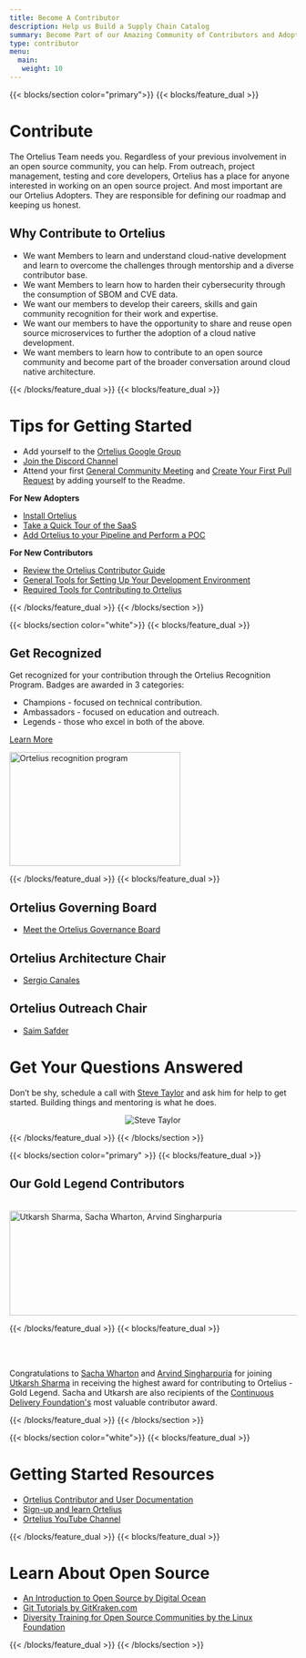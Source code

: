 ```yaml
---
title: Become A Contributor
description: Help us Build a Supply Chain Catalog
summary: Become Part of our Amazing Community of Contributors and Adopters
type: contributor
menu:
  main:
   weight: 10
---
```


{{< blocks/section color="primary">}}
{{< blocks/feature_dual >}}

# Contribute

The Ortelius Team needs you. Regardless of your previous involvement in an open source community, you can help.  From outreach, project management, testing and core developers, Ortelius has a place for anyone interested in working on an open source project. And most important are our Ortelius Adopters. They are responsible for defining our roadmap and keeping us honest.

## Why Contribute to Ortelius

- We want Members to learn and understand cloud-native development and learn to overcome the challenges through mentorship and a diverse contributor base.
- We want Members to learn how to harden their cybersecurity through the consumption of SBOM and CVE data.
- We want our members to develop their careers, skills and gain community recognition for their work and expertise.
- We want our members to have the opportunity to share and reuse open source microservices to further the adoption of a cloud native development.
- We want members to learn how to contribute to an open source community and become part of the broader conversation around cloud native architecture.

{{< /blocks/feature_dual >}}
{{< blocks/feature_dual >}}

# Tips for Getting Started

* Add yourself to the [Ortelius Google Group](https://groups.google.com/g/ortelius-dev)
* [Join the Discord Channel](https://discord.gg/ZtXU74x)
* Attend your first [General Community Meeting](https://ortelius.io/events/) and [Create Your First Pull Request](https://docs.ortelius.io/guides/contributorguide/pull-request-cheat-sheet/) by adding yourself to the Readme.

<strong>For New Adopters</strong>

* [Install Ortelius](https://docs.ortelius.io/guides/userguide/installation-and-support/)
* [Take a Quick Tour of the SaaS](https://docs.ortelius.io/guides/userguide/orteliustutorial/)
* [Add Ortelius to your Pipeline and Perform a POC](https://docs.ortelius.io/Ortelius-General-Poc.pdf)

<strong>For New Contributors</strong>

* [Review the Ortelius Contributor Guide](https://docs.ortelius.io/guides/contributorguide/)
* [General Tools for Setting Up Your Development Environment](https://docs.ortelius.io/guides/contributorguide/dev-environment/)
* [Required Tools for Contributing to Ortelius](https://docs.ortelius.io/guides/contributorguide/application-build-and-containerisation/)

{{< /blocks/feature_dual >}}
{{< /blocks/section >}}

{{< blocks/section color="white">}}
{{< blocks/feature_dual >}}

## Get Recognized

Get recognized for your contribution through the Ortelius Recognition Program. Badges are awarded in 3 categories:

- Champions - focused on technical contribution.
- Ambassadors - focused on education and outreach.
- Legends - those who excel in both of the above.

[Learn More](/blog/2021/04/19/ortelius-community-recognition-program/)

<div>
<img src="/images/ortelius-evil-lord.png" alt="Ortelius recognition program" height="200px" width="300px" />
</div>

{{< /blocks/feature_dual >}}
{{< blocks/feature_dual >}}

## Ortelius Governing Board

- [Meet the Ortelius Governance Board](https://ortelius.io/blog/2021/12/13/ortelius-2022-governing-board/)

## Ortelius Architecture Chair

- [Sergio Canales](https://www.linkedin.com/in/sergio-canales-espinoza/)

## Ortelius Outreach Chair

- [Saim Safder](https://www.linkedin.com/in/saim-safder/)

# Get Your Questions Answered

Don’t be shy, schedule a call with [Steve Taylor](https://go.oncehub.com/SteveTaylor) and ask him for help to get started. Building things and mentoring is what he does.

<div align="center">
<img src="/images/steveandalien2.png" alt="Steve Taylor" />
</div>

{{< /blocks/feature_dual >}}
{{< /blocks/section >}}



{{< blocks/section color="primary" >}}
{{< blocks/feature_dual >}}
<div class="col-center">
<h2 class="col-center">Our Gold Legend Contributors</h2>
<br>

<img src="/images/GoldLegends.png" alt="Utkarsh Sharma, Sacha Wharton, Arvind Singharpuria"  height="184px" width="644px"/>
</div>


{{< /blocks/feature_dual >}}
{{< blocks/feature_dual >}}

<div class="col-center">
<br>


<br>
</div>

Congratulations to [Sacha Wharton](https://www.linkedin.com/in/sachawharton/) and [Arvind Singharpuria](https://www.linkedin.com/in/arvind-singharpuria-a88686202/) for joining [Utkarsh Sharma](https://www.linkedin.com/in/codewithutkarsh/) in receiving the highest award for contributing to Ortelius -Gold Legend. Sacha and Utkarsh are also recipients of the [Continuous Delivery Foundation's](https://cd.foundation) most valuable contributor award. 


{{< /blocks/feature_dual >}}
{{< /blocks/section >}}

{{< blocks/section color="white">}}
{{< blocks/feature_dual >}}

# Getting Started Resources

- [Ortelius Contributor and User Documentation](https://docs.ortelius.io/guides/)
- [Sign-up and learn Ortelius](https://www.deployhub.com/register-for-team)
- [Ortelius YouTube Channel](https://www.youtube.com/channel/UCw2LfF0mqkaXdvqfVnIPWmw)


{{< /blocks/feature_dual >}}
{{< blocks/feature_dual >}}
# Learn About Open Source

- [An Introduction to Open Source by Digital Ocean](https://www.digitalocean.com/community/tutorial_series/an-introduction-to-open-source)
- [Git Tutorials by GitKraken.com](https://www.gitkraken.com/learn/git/tutorials?utm_campaign=Learn%20Git%20with%20GitKraken&utm_medium=email&_hsenc=p2ANqtz-83FGJVoZFPeSHnrckHa9YVvbdiBgW299Ch5DZ9AfBlOTQraeHvmiewbhJHIYHenTmFeaV4hMEJBf6qLnoPwbzCxHoLrg&_hsmi=99645055&utm_content=99643100&utm_source=hs_email&hsCtaTracking=edf933f3-dafa-487c-82c4-39ab452552ab%7C62f6dae8-481b-421e-9b19-41a129aaecbc)
- [Diversity Training for Open Source Communities by the Linux Foundation](https://training.linuxfoundation.org/training/inclusive-open-source-community-orientation-lfc102/)

{{< /blocks/feature_dual >}}
{{< /blocks/section >}}
